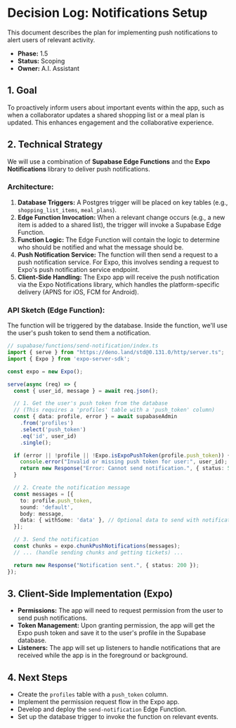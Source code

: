# Decision Log: Notifications Setup

This document describes the plan for implementing push notifications to alert users of relevant activity.

*   **Phase:** 1.5
*   **Status:** Scoping
*   **Owner:** A.I. Assistant

## 1. Goal

To proactively inform users about important events within the app, such as when a collaborator updates a shared shopping list or a meal plan is updated. This enhances engagement and the collaborative experience.

## 2. Technical Strategy

We will use a combination of **Supabase Edge Functions** and the **Expo Notifications** library to deliver push notifications.

### Architecture:

1.  **Database Triggers:** A Postgres trigger will be placed on key tables (e.g., `shopping_list_items`, `meal_plans`).
2.  **Edge Function Invocation:** When a relevant change occurs (e.g., a new item is added to a shared list), the trigger will invoke a Supabase Edge Function.
3.  **Function Logic:** The Edge Function will contain the logic to determine who should be notified and what the message should be.
4.  **Push Notification Service:** The function will then send a request to a push notification service. For Expo, this involves sending a request to Expo's push notification service endpoint.
5.  **Client-Side Handling:** The Expo app will receive the push notification via the Expo Notifications library, which handles the platform-specific delivery (APNS for iOS, FCM for Android).

### API Sketch (Edge Function):

The function will be triggered by the database. Inside the function, we'll use the user's push token to send them a notification.

```typescript
// supabase/functions/send-notification/index.ts
import { serve } from "https://deno.land/std@0.131.0/http/server.ts";
import { Expo } from 'expo-server-sdk';

const expo = new Expo();

serve(async (req) => {
  const { user_id, message } = await req.json();

  // 1. Get the user's push token from the database
  // (This requires a 'profiles' table with a 'push_token' column)
  const { data: profile, error } = await supabaseAdmin
    .from('profiles')
    .select('push_token')
    .eq('id', user_id)
    .single();

  if (error || !profile || !Expo.isExpoPushToken(profile.push_token)) {
    console.error("Invalid or missing push token for user:", user_id);
    return new Response("Error: Cannot send notification.", { status: 500 });
  }

  // 2. Create the notification message
  const messages = [{
    to: profile.push_token,
    sound: 'default',
    body: message,
    data: { withSome: 'data' }, // Optional data to send with notification
  }];

  // 3. Send the notification
  const chunks = expo.chunkPushNotifications(messages);
  // ... (handle sending chunks and getting tickets) ...

  return new Response("Notification sent.", { status: 200 });
});
```

## 3. Client-Side Implementation (Expo)

*   **Permissions:** The app will need to request permission from the user to send push notifications.
*   **Token Management:** Upon granting permission, the app will get the Expo push token and save it to the user's profile in the Supabase database.
*   **Listeners:** The app will set up listeners to handle notifications that are received while the app is in the foreground or background.

## 4. Next Steps

*   Create the `profiles` table with a `push_token` column.
*   Implement the permission request flow in the Expo app.
*   Develop and deploy the `send-notification` Edge Function.
*   Set up the database trigger to invoke the function on relevant events.